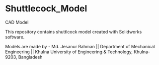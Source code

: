 # Shuttlecock_Model
CAD Model 

This repository contains shuttlcock model created with Solidworks software.

Models are made by -
Md. Jesanur Rahman ||
Department of Mechanical Engineering ||
Khulna University of Engineering & Technology,
Khulna-9203, Bangladesh

